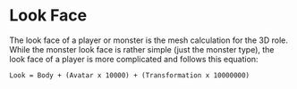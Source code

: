 # Look Face

The look face of a player or monster is the mesh calculation for the 3D role. While the monster look face is rather simple (just the monster type), the look face of a player is more complicated and follows this equation: 

```
Look = Body + (Avatar x 10000) + (Transformation x 10000000)
```
